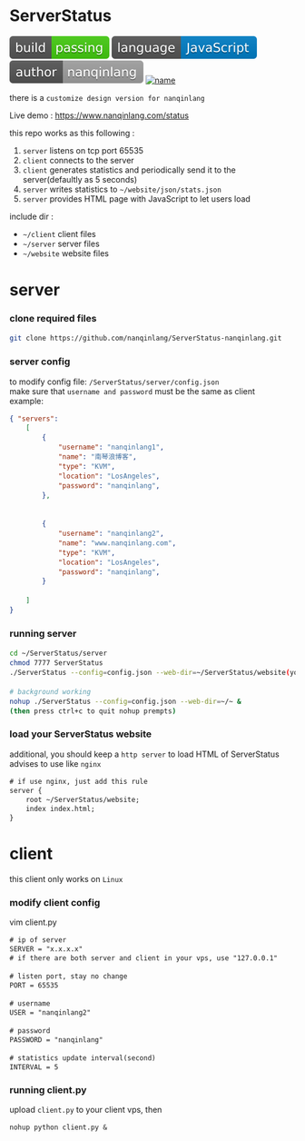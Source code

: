 # ServerStatus
[![build](https://github.com/SuzukazeAoran/SVG/blob/master/build%20passing.svg)](https://github.com/nanqinlang/ServerStatus-nanqinlang)
[![language](https://github.com/SuzukazeAoran/SVG/blob/master/language-JavaScript-blue.svg)](https://github.com/nanqinlang/ServerStatus-nanqinlang)
[![author](https://github.com/SuzukazeAoran/SVG/blob/master/author-nanqinlang-lightgrey.svg)](https://github.com/nanqinlang/ServerStatus-nanqinlang)
[![name](https://github.com/SuzukazeAoran/SVG/blob/master/license-GNU3.0-orange.svg)](https://github.com/nanqinlang/ServerStatus-nanqinlang)

there is a `customize design version for nanqinlang`

Live demo : https://www.nanqinlang.com/status

this repo works as this following :
1. `server` listens on tcp port 65535
2. `client` connects to the server
3. `client` generates statistics and periodically send it to the server(defaultly as 5 seconds)
4. `server` writes statistics to `~/website/json/stats.json`
5. `server` provides HTML page with JavaScript to let users load

include dir :
- `~/client` client files
- `~/server` server files
- `~/website` website files

# server
### clone required files
```bash
git clone https://github.com/nanqinlang/ServerStatus-nanqinlang.git
```

### server config
to modify config file: `/ServerStatus/server/config.json`  
make sure that `username and password` must be the same as client  
example:
```json
{ "servers":
	[
		{
			"username": "nanqinlang1",
			"name": "南琴浪博客",
			"type": "KVM",
			"location": "LosAngeles",
			"password": "nanqinlang",
		},	
	
	
		{
			"username": "nanqinlang2",
			"name": "www.nanqinlang.com",
			"type": "KVM",
			"location": "LosAngeles",
			"password": "nanqinlang",
		}
		
	]
}
```

### running server
```bash
cd ~/ServerStatus/server
chmod 7777 ServerStatus
./ServerStatus --config=config.json --web-dir=~/ServerStatus/website(your ServerStatus dir)

# background working
nohup ./ServerStatus --config=config.json --web-dir=~/~ &
(then press ctrl+c to quit nohup prempts)
```

### load your ServerStatus website
additional, you should keep a `http server` to load HTML of ServerStatus  
advises to use like `nginx`
```nginx
# if use nginx, just add this rule
server {
	root ~/ServerStatus/website;
	index index.html;
}
```

# client
this client only works on `Linux`  
### modify client config
vim client.py
```
# ip of server
SERVER = "x.x.x.x"
# if there are both server and client in your vps, use "127.0.0.1"

# listen port, stay no change
PORT = 65535

# username
USER = "nanqinlang2" 

# password
PASSWORD = "nanqinlang"

# statistics update interval(second)
INTERVAL = 5
```

### running client.py
upload `client.py` to your client vps, then
```
nohup python client.py &
```
